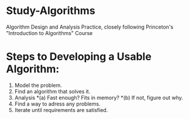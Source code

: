 # Study-Algorithms
Algorithm Design and Analysis Practice, closely following Princeton's "Introduction to Algorithms" Course

# Steps to Developing a Usable Algorithm:
1. Model the problem.
2. Find an algorithm that solves it.
3. Analysis
   *(a) Fast enough? Fits in memory?
   *(b) If not, figure out why.
4. Find a way to adress any problems.
5. Iterate until requirements are satisfied.

